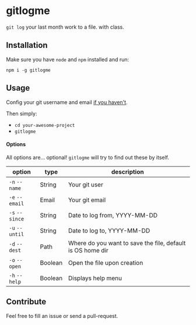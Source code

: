 # gitlogme
`git log` your last month work to a file. with class.

## Installation
Make sure you have `node` and `npm` installed and run:

`npm i -g gitlogme`

## Usage
Config your git username and email [if you haven't](https://git-scm.com/book/en/v2/Getting-Started-First-Time-Git-Setup).

Then simply:
* `cd your-awesome-project`
* `gitlogme`

#### Options
All options are... optional! `gitlogme` will try to find out these by itself.

| option | type | description |
|------|------|-------------|
|`-n` `--name`|String| Your git user |
|`-e` `--email`|Email| Your git email |
|`-s` `--since`|String| Date to log from, YYYY-MM-DD |
|`-u` `--until`|String| Date to log to, YYYY-MM-DD |
|`-d` `--dest`|Path| Where do you want to save the file, default is OS home dir |
|`-o` `--open`|Boolean| Open the file upon creation |
|`-h` `--help`|Boolean| Displays help menu |


## Contribute
Feel free to fill an issue or send a pull-request.

